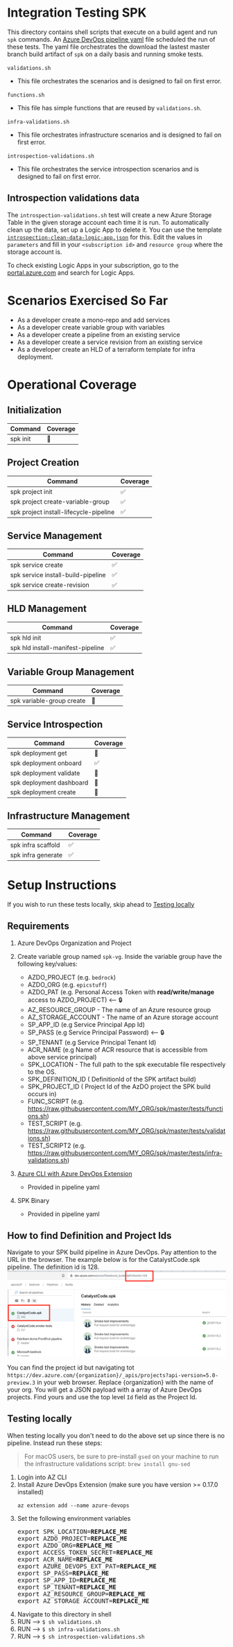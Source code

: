 # Integration Testing SPK

This directory contains shell scripts that execute on a build agent and run
`spk` commands. An [Azure DevOps pipeline yaml](../smoke-test-pipeline.yml) file
scheduled the run of these tests. The yaml file orchestrates the download the
lastest master branch build artifact of `spk` on a daily basis and running smoke
tests.

`validations.sh`

- This file orchestrates the scenarios and is designed to fail on first error.

`functions.sh`

- This file has simple functions that are reused by `validations.sh`.

`infra-validations.sh`

- This file orchestrates infrastructure scenarios and is designed to fail on
  first error.

`introspection-validations.sh`

- This file orchestrates the service introspection scenarios and is designed to
  fail on first error.

## Introspection validations data

The `introspection-validations.sh` test will create a new Azure Storage Table in
the given storage account each time it is run. To automatically clean up the
data, set up a Logic App to delete it. You can use the template
[`introspection-clean-data-logic-app.json`](./introspection-clean-data-logic-app.json)
for this. Edit the values in `parameters` and fill in your `<subscription id>`
and `resource group` where the storage account is.

To check existing Logic Apps in your subscription, go to the [portal.azure.com](http://portal.azure.com) and search for Logic Apps.

# Scenarios Exercised So Far

- As a developer create a mono-repo and add services
- As a developer create variable group with variables
- As a developer create a pipeline from an existing service
- As a developer create a service revision from an existing service
- As a developer create an HLD of a terraform template for infra deployment.

# Operational Coverage

## Initialization

| Command  | Coverage |
| -------- | -------- |
| spk init | 🚫       |

## Project Creation

| Command                                | Coverage |
| -------------------------------------- | -------- |
| spk project init                       | ✅       |
| spk project create-variable-group      | ✅       |
| spk project install-lifecycle-pipeline | ✅       |

## Service Management

| Command                            | Coverage |
| ---------------------------------- | -------- |
| spk service create                 | ✅       |
| spk service install-build-pipeline | ✅       |
| spk service create-revision        | ✅       |

## HLD Management

| Command                           | Coverage |
| --------------------------------- | -------- |
| spk hld init                      | ✅       |
| spk hld install-manifest-pipeline | ✅       |

## Variable Group Management

| Command                   | Coverage |
| ------------------------- | -------- |
| spk variable-group create | 🚫       |

## Service Introspection

| Command                  | Coverage |
| ------------------------ | -------- |
| spk deployment get       | 🚫       |
| spk deployment onboard   | ✅       |
| spk deployment validate  | 🚫       |
| spk deployment dashboard | 🚫       |
| spk deployment create    | 🚫       |

## Infrastructure Management

| Command            | Coverage |
| ------------------ | -------- |
| spk infra scaffold | ✅       |
| spk infra generate | ✅       |

# Setup Instructions

If you wish to run these tests locally, skip ahead to
[Testing locally](#Testing-locally)

## Requirements

1. Azure DevOps Organization and Project
2. Create variable group named `spk-vg`. Inside the variable group have the
   following key/values:

   - AZDO_PROJECT (e.g. `bedrock`)
   - AZDO_ORG (e.g. `epicstuff`)
   - AZDO_PAT (e.g. Personal Access Token with **read/write/manage** access to
     AZDO_PROJECT) <-- 🔒
   - AZ_RESOURCE_GROUP - The name of an Azure resource group
   - AZ_STORAGE_ACCOUNT - The name of an Azure storage account
   - SP_APP_ID (e.g Service Principal App Id)
   - SP_PASS (e.g Service Principal Password) <-- 🔒
   - SP_TENANT (e.g Service Principal Tenant Id)
   - ACR_NAME (e.g Name of ACR resource that is accessible from above service
     principal)
   - SPK_LOCATION - The full path to the spk executable file respectively to the
     OS.
   - SPK_DEFINITION_ID ( DefinitionId of the SPK artifact build)
   - SPK_PROJECT_ID ( Project Id of the AzDO project the SPK build occurs in)
   - FUNC_SCRIPT (e.g.
     https://raw.githubusercontent.com/MY_ORG/spk/master/tests/functions.sh)
   - TEST_SCRIPT (e.g.
     https://raw.githubusercontent.com/MY_ORG/spk/master/tests/validations.sh)
   - TEST_SCRIPT2 (e.g.
     https://raw.githubusercontent.com/MY_ORG/spk/master/tests/infra-validations.sh)

3. [Azure CLI with Azure DevOps Extension](https://docs.microsoft.com/en-us/azure/devops/cli/?view=azure-devops)
   - Provided in pipeline yaml
4. SPK Binary
   - Provided in pipeline yaml

## How to find Definition and Project Ids

Navigate to your SPK build pipeline in Azure DevOps. Pay attention to the URL in
the browser. The example below is for the CatalystCode.spk pipeline. The
definition id is 128. ![definitionid](./images/definitionid.png)

You can find the project id but navigating tot
`https://dev.azure.com/{organization}/_apis/projects?api-version=5.0-preview.3`
in your web browser. Replace {organization} with the name of your org. You will
get a JSON payload with a array of Azure DevOps projects. Find yours and use the
top level `Id` field as the Project Id.

## Testing locally

When testing locally you don't need to do the above set up since there is no
pipeline. Instead run these steps:

> For macOS users, be sure to pre-install `gsed` on your machine to run the
> infrastructure validations script: `brew install gnu-sed`

1. Login into AZ CLI
2. Install Azure DevOps Extension (make sure you have version >= 0.17.0
   installed)
   ```
   az extension add --name azure-devops
   ```
3. Set the following environment variables
   <pre>
   export SPK_LOCATION=<b>REPLACE_ME</b>
   export AZDO_PROJECT=<b>REPLACE_ME</b>
   export AZDO_ORG=<b>REPLACE_ME</b>
   export ACCESS_TOKEN_SECRET=<b>REPLACE_ME</b>
   export ACR_NAME=<b>REPLACE_ME</b>
   export AZURE_DEVOPS_EXT_PAT=<b>REPLACE_ME</b>
   export SP_PASS=<b>REPLACE_ME</b>
   export SP_APP_ID=<b>REPLACE_ME</b>
   export SP_TENANT=<b>REPLACE_ME</b>
   export AZ_RESOURCE_GROUP=<b>REPLACE_ME</b>
   export AZ_STORAGE_ACCOUNT=<b>REPLACE_ME</b>
   </pre>
4. Navigate to this directory in shell
5. RUN --> `$ sh validations.sh`
6. RUN --> `$ sh infra-validations.sh`
7. RUN --> `$ sh introspection-validations.sh`
